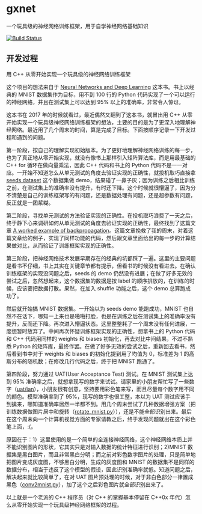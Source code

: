 # gxnet

一个玩具级的神经网络训练框架，用于自学神经网络基础知识

[![Build Status](https://github.com/liusifan/gxnet/actions/workflows/c-cpp.yml/badge.svg)](https://github.com/liusifan/gxnet/actions?query=workflow:ci)

开发过程
-------
用 C++ 从零开始实现一个玩具级的神经网络训练框架

这个项目的想法来自于 [Neural Networks and Deep Learning](http://neuralnetworksanddeeplearning.com/) 这本书。书上以经典的 MNIST 数据集作为目标，用不到 100 行的 Python 代码实现了一个可以运行的神经网络，并且在测试集上可以达到 95% 以上的准确率，非常令人惊讶。

这本书在 2017 年的时候就看过，最近偶然又翻到了这本书，就冒出用 C++ 从零开始实现一个玩具级神经网络训练框架的想法，主要的目的是为了更深入地理解神经网络。最近用了几个周末的时间，算是完成了目标。下面按顺序记录一下开发过程和遇到的问题。

第一阶段，按自己的理解实现初始版本。为了更好地理解神经网络训练的每一步，也为了真正地从零开始实现，就没有像书上那样引入矩阵算法库，而是用最基础的 C++ for 循环在做向量乘法，因此 C++ 代码和书上的 Python 代码不是一一对应。一开始不知道怎么从单元测试的角度去验证实现的正确性，就投机取巧直接拿 [seeds dataset](https://www.kaggle.com/datasets/rwzhang/seeds-dataset) 这个数据集做 demo，结果碰了一鼻子灰；因为训练之后相比训练之前，在测试集上的准确率没有提升，有时还下降。这个时候就很懵逼了，因为分不清楚是自己的训练框架写的有问题，还是数据处理有问题，还是超参数有问题，反正就是一团浆糊。

第二阶段，寻找单元测试的方法验证实现的正确性。在投机取巧浪费了一天之后，终于静下心来调研如何从单元测试的角度去验证实现的正确性，最终找到了这篇文章 [A worked example of backpropagation](https://alexander-schiendorfer.github.io/2020/02/24/a-worked-example-of-backprop.html)。这篇文章挽救了我的周末，对着这篇文章给的例子，实现了同样功能的代码，然后跟文章里面给出的每一步的计算结果做对比，从而验证了训练框架实现的正确性。

第三阶段，把神经网络技术发展早期存在的经典的坑都踩了一遍。这里的主要问题是看书不仔细，书上其实在关键章节都有提示，但看书的时候没有看进去。在确认训练框架的实现没问题之后，seeds 的 demo 仍然没有进展；在做了好多无效的尝试之后，忽然想起来，这个数据集的数据是按 label 的顺序排放的，在训练的时候，应该要把数据打散。果然，在加入 shuffle 功能之后，这个 demo 总算跑成功了。

然后就开始搞 MNIST 数据集。一开始以为 seeds demo 能跑成功，MNIST 也自然不在话下，哪知一上来也是啪啪打脸，也是在训练之后在测试集上的准确率没有提升，反而还下降。再次进入懵逼状态。这里整整耗了一个周末没有任何进展，一度想暂时放弃了。中间再次怀疑训练框架实现的正确性，想拿书上的 Python 代码和 C++ 代码用同样的 weights 和 biases 初始化，再去对比中间结果，不过不熟悉 Python 的矩阵库，最终作罢。在做了好多无效的尝试之后，重新回去看书，然后看到书中对于 weights 和 biases 的初始化提到用了均值为 0，标准差为 1 的高斯分布的随机数；在修改几行代码之后，终于把 MNIST 跑通了。

第四阶段，努力通过 UAT(User Acceptance Test) 测试。在 MNIST 测试集上达到 95% 准确率之后，就想拿现写的数字来试试。请家里的小朋友帮忙写了一些数字（[uat/ian](gxnet/uat/ian)），小朋友很有创意，坚持要用彩色笔来写，而且尽量每个数字用不同的颜色。模型准确率到了 95%，现写的数字也很工整，本以为 UAT 测试应该手到擒来，哪知道准确率居然一半都不到。用几个周末尝试了几种数据增强方案（把训练数据做图片居中和旋转（[rotate_mnist.py](gxnet/rotate_mnist.py)）），还是不能全部识别出来。最后在这个周末向一个计算机视觉方面的专家请教之后，终于发现问题就出在这个彩色笔上面，:(。

原因在于：1）这里使用的是一个简单的全连接神经网络，这个神经网络本质上并不能识别图片的形状，它其实只是对输入数据的统计特征进行识别；2)MNIST 数据集是黑白图片，而且非常黑白分明；而之前对彩色数字图片的处理，只是简单地把图片变成灰度图，不够黑白分明，生成的灰度图和 MNIST 的数据集不是同样的数据分布，相当于违反了这个模型的假设，因此识别准确率就低。知道问题之后，解决起来就比较简单了，在对 UAT 图片预处理的时候，对于非白色部分一律置成黑色（[conv2mnist.py](gxnet/conv2mnist.py)），加了这个之后彩色图片就全部识别出来了。

以上就是一个老派的 C++ 程序员（对 C++ 的掌握基本停留在 C++0x 年代）怎么从零开始实现一个玩具级神经网络框架的过程。
